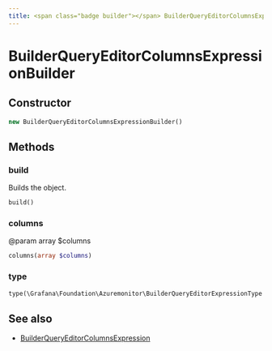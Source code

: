 ```yaml
---
title: <span class="badge builder"></span> BuilderQueryEditorColumnsExpressionBuilder
---
```

# <span class="badge builder"></span> BuilderQueryEditorColumnsExpressionBuilder

## Constructor

```php
new BuilderQueryEditorColumnsExpressionBuilder()
```
## Methods

### <span class="badge object-method"></span> build

Builds the object.

```php
build()
```

### <span class="badge object-method"></span> columns

@param array<string> $columns

```php
columns(array $columns)
```

### <span class="badge object-method"></span> type

```php
type(\Grafana\Foundation\Azuremonitor\BuilderQueryEditorExpressionType $type)
```

## See also

 * <span class="badge object-type-class"></span> [BuilderQueryEditorColumnsExpression](./object-BuilderQueryEditorColumnsExpression.md)
